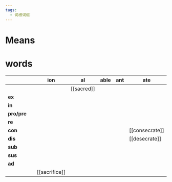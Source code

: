```yaml
---
tags:
  - 词根词缀
---
```

# Means

# words
|             |     | **ion**       | **al**     | **able** | **ant** | **ate**        |               |
| ----------- | --- | ------------- | ---------- | -------- | ------- | -------------- | ------------- |
|             |     |               | [[sacred]] |          |         |                | [[sacrament]] |
| **ex**      |     |               |            |          |         |                |               |
| **in**      |     |               |            |          |         |                |               |
| **pro/pre** |     |               |            |          |         |                |               |
| **re**      |     |               |            |          |         |                |               |
| **con**     |     |               |            |          |         | [[consecrate]] |               |
| **dis**     |     |               |            |          |         | [[desecrate]]  |               |
| **sub**     |     |               |            |          |         |                |               |
| **sus**     |     |               |            |          |         |                |               |
| **ad**      |     |               |            |          |         |                |               |
|             |     | [[sacrifice]] |            |          |         |                |               |
